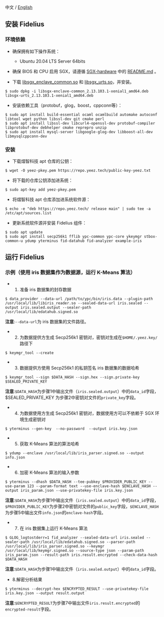 中文 / [English](../INSTALL.md)


安装 Fidelius
------------------------
### 环境依赖

- 确保拥有如下操作系统：

  * Ubuntu 20.04 LTS Server 64bits

- 确保 BIOS 和 CPU 启用 SGX，请遵循 [SGX-hardware](https://github.com/ayeks/SGX-hardware) 中的 [README.md](https://github.com/ayeks/SGX-hardware/blob/master/README.md) 。

- 下载 [libsgx_enclave_common.so](https://download.01.org/intel-sgx/sgx-linux/2.13/distro/ubuntu20.04-server/debian_pkgs/libs/libsgx-enclave-common/libsgx-enclave-common_2.13.103.1-xenial1_amd64.deb) 和 [libsgx_urts.so](https://download.01.org/intel-sgx/sgx-linux/2.13/distro/ubuntu20.04-server/debian_pkgs/libs/libsgx-urts/libsgx-urts_2.13.103.1-xenial1_amd64.deb)，并安装。
```
$ sudo dpkg -i libsgx-enclave-common_2.13.103.1-xenial1_amd64.deb libsgx-urts_2.13.103.1-xenial1_amd64.deb
```

- 安装依赖工具（protobuf，glog，boost，cppconn等）：
```
$ sudo apt install build-essential ocaml ocamlbuild automake autoconf libtool wget python libssl-dev git cmake perl
$ sudo apt install libssl-dev libcurl4-openssl-dev protobuf-compiler libprotobuf-dev debhelper cmake reprepro unzip
$ sudo apt install mysql-server libgoogle-glog-dev libboost-all-dev libmysqlcppconn-dev
```

### 安装
- 下载熠智科技 apt 仓库的公钥：
```
$ wget -O yeez-pkey.pem https://repo.yeez.tech/public-key-yeez.txt
```

- 将下载的仓库公钥添加进系统：
```
$ sudo apt-key add yeez-pkey.pem
```

- 将熠智科技 apt 仓库添加进系统软件源：
```
$ echo -e "deb https://repo.yeez.tech/ release main" | sudo tee -a /etc/apt/sources.list
```

- 更新系统软件源并安装 Fidelius 组件：
```
$ sudo apt update
$ sudo apt install secp256k1 fflib ypc-common ypc-core ykeymgr stbox-common-u ydump yterminus fid-datahub fid-analyzer example-iris
```


运行 Fidelius
------------------------
### 示例（使用 iris 数据集作为数据源，运行 K-Means 算法）
- 1. 准备 iris 数据集的封存数据
```
$ data_provider --data-url /path/to/ypc/bin/iris.data --plugin-path /usr/local/lib/libiris_reader.so --sealed-data-url iris.sealed --output iris.sealed.output --sealer-path /usr/local/lib/edatahub.signed.so
```
**注意**:`--data-url`为 iris 数据集的文件路径。

- 2. 为数据提供方生成 Secp256k1 密钥对，密钥对生成在`$HOME/.yeez.key/`路径下
```
$ keymgr_tool --create
```

- 3. 数据提供方使用 Secp256k1 的私钥签名 iris 数据集的数据哈希
```
$ keymgr_tool --sign $DATA_HASH --sign.hex --sign.private-key $SEALED_PRIVATE_KEY
```
**注意**:`$DATA_HASH`为步骤1中输出文件（`iris.sealed.output`）中的`data_id`字段，$SEALED_PRIVATE_KEY 为步骤2中密钥对文件的`private_key`字段。

- 4. 为数据使用方生成 Secp256k1 密钥对，数据使用方可以不依赖于 SGX 环境生成密钥对
```
$ yterminus --gen-key  --no-password  --output iris.key.json
```

- 5. 获取 K-Means 算法的算法哈希
```
$ ydump --enclave /usr/local/lib/iris_parser.signed.so --output info.json
```

- 6. 加密 K-Means 算法的输入参数
```
$ yterminus --dhash $DATA_HASH --tee-pubkey $PROVIDER_PUBLIC_KEY --use-param 123 --param-format text --use-enclave-hash $ENCLAVE_HASH --output iris_param.json --use-privatekey-file iris.key.json
```
**注意**:`$DATA_HASH`为步骤1中输出文件（`iris.sealed.output`）中的`data_id`字段， `$PROVIDER_PUBLIC_KEY`为步骤2中密钥对文件的`public_key`字段，`$ENCLAVE_HASH`为步骤5中输出文件`info.json`的`enclave-hash`字段。

- 7. 在 iris 数据集上运行 K-Means 算法
```
$ GLOG_logtostderr=1 fid_analyzer --sealed-data-url iris.sealed --sealer-path /usr/local/lib/edatahub.signed.so --parser-path /usr/local/lib/iris_parser.signed.so --keymgr /usr/local/lib/keymgr.signed.so --source-type json --param-path iris_param.json --result-path iris.result.encrypted --check-data-hash $DATA_HASH
```
**注意**:`$DATA_HASH`为步骤1中输出文件（`iris.sealed.output`）中的`data_id`字段。

- 8.解密分析结果
```
$ yterminus --decrypt-hex $ENCRYPTED_RESULT --use-privatekey-file iris.key.json --output result.output
```
**注意**:`$ENCRYPTED_RESULT`为步骤7中输出文件`iris.result.encrypted`的`encrypted-result`字段。
